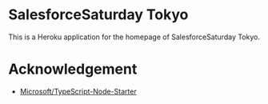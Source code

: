 # SalesforceSaturday Tokyo

This is a Heroku application for the homepage of SalesforceSaturday Tokyo.

# Acknowledgement

- [Microsoft/TypeScript-Node-Starter](https://github.com/Microsoft/TypeScript-Node-Starter)
